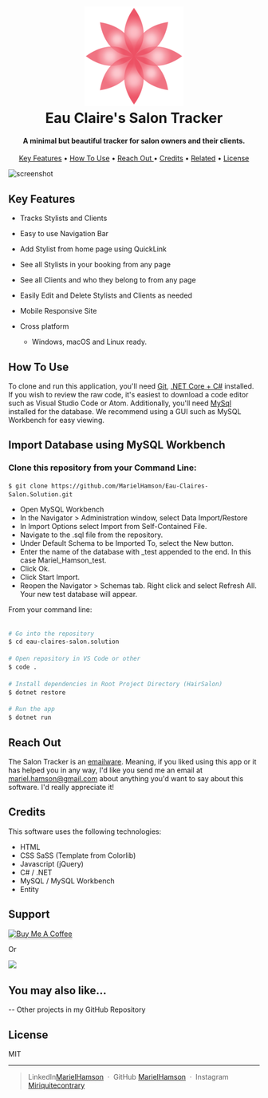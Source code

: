 <h1 align="center">
  <br>
  <a href="https://www.github.com/MarielHamson/Eau-Claires-Salon.Solution"><img src="HairSalon/wwwroot/hipstyle/img/logo2.png" alt="Salon Tracker Logo" width="200"></a>
  <br>
  Eau Claire's Salon Tracker
  <br>
</h1>

<h4 align="center">A minimal but beautiful tracker for salon owners and their clients.</h4>

<p align="center">
  <a href="#key-features">Key Features</a> •
  <a href="#how-to-use">How To Use</a> •
  <a href="#reach-out"> Reach Out </a> •
  <a href="#credits">Credits</a> •
  <a href="#you-may-also-like">Related</a> •
  <a href="#license">License</a>
</p>

![screenshot](https://raw.githubusercontent.com/amitmerchant1990/electron-markdownify/master/app/img/markdownify.gif)

## Key Features

- Tracks Stylists and Clients
- Easy to use Navigation Bar
- Add Stylist from home page using QuickLink
- See all Stylists in your booking from any page
- See all Clients and who they belong to from any page
- Easily Edit and Delete Stylists and Clients as needed
- Mobile Responsive Site

- Cross platform
  - Windows, macOS and Linux ready.

## How To Use

To clone and run this application, you'll need [Git](https://git-scm.com), [.NET Core + C#](https://dotnet.microsoft.com/download) installed. If you wish to review the raw code, it's easiest to download a code editor such as Visual Studio Code or Atom. Additionally, you'll need [MySql](https://dev.mysql.com/downloads/file/?id=484914) installed for the database. We recommend using a GUI such as MySQL Workbench for easy viewing.

## Import Database using MySQL Workbench

### Clone this repository from your Command Line:

`$ git clone https://github.com/MarielHamson/Eau-Claires-Salon.Solution.git`

- Open MySQL Workbench
- In the Navigator > Administration window, select Data Import/Restore
- In Import Options select Import from Self-Contained File.
- Navigate to the .sql file from the repository.
- Under Default Schema to be Imported To, select the New button.
- Enter the name of the database with \_test appended to the end.
  In this case Mariel_Hamson_test.
- Click Ok.
- Click Start Import.
- Reopen the Navigator > Schemas tab. Right click and select Refresh All. Your new test database will appear.

From your command line:

```bash

# Go into the repository
$ cd eau-claires-salon.solution

# Open repository in VS Code or other
$ code .

# Install dependencies in Root Project Directory (HairSalon)
$ dotnet restore

# Run the app
$ dotnet run
```

## Reach Out

The Salon Tracker is an [emailware](https://en.wiktionary.org/wiki/emailware). Meaning, if you liked using this app or it has helped you in any way, I'd like you send me an email at <mariel.hamson@gmail.com> about anything you'd want to say about this software. I'd really appreciate it!

## Credits

This software uses the following technologies:

- HTML
- CSS SaSS (Template from Colorlib)
- Javascript (jQuery)
- C# / .NET
- MySQL / MySQL Workbench
- Entity

## Support

<a href="https://www.buymeacoffee.com/" target="_blank"><img src="https://www.buymeacoffee.com/assets/img/custom_images/purple_img.png" alt="Buy Me A Coffee" style="height: 41px !important;width: 174px !important;box-shadow: 0px 3px 2px 0px rgba(190, 190, 190, 0.5) !important;-webkit-box-shadow: 0px 3px 2px 0px rgba(190, 190, 190, 0.5) !important;" ></a>

<p>Or</p>

<a href="https://www.patreon.com/">
	<img src="https://c5.patreon.com/external/logo/become_a_patron_button@2x.png" width="160">
</a>

## You may also like...

-- Other projects in my GitHub Repository

## License

MIT

---

> LinkedIn[MarielHamson](https://www.linkedin.com/MarielHamson) &nbsp;&middot;&nbsp;
> GitHub [MarielHamson](https://github.com/amitmerchant1990) &nbsp;&middot;&nbsp;
> Instagram [Miriquitecontrary](https://instagram.com/miriquitecontrary)
